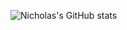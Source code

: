 ![Nicholas's GitHub stats](https://github-readme-stats.vercel.app/api?username=Konicho46&show_icons=true&theme=tokyonight)
